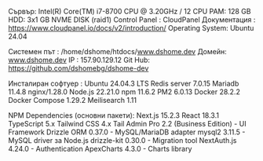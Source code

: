Сървър: Intel(R) Core(TM) i7-8700 CPU @ 3.20GHz / 12 CPU
РАМ: 128 GB
HDD: 3x1 GB NVME DISK (raid1)
Control Panel : CloudPanel
Документация : https://www.cloudpanel.io/docs/v2/introduction/
Operating System: Ubuntu 24.04

Системен път :  /home/dshome/htdocs/www.dshome.dev
Домейн: www.dshome.dev
IP : 157.90.129.12
Git Hub: https://github.com/dshomebg/dshome-dev

Инсталиран софтуер :
Ubuntu 24.04.3 LTS
Redis server 7.0.15
Mariadb 11.4.8
nginx/1.28.0
Node.js 22.21.0
npm 11.6.2
PM2 6.0.13
Docker 28.2.2
Docker Compose 1.29.2
Meilisearch 1.11

NPM Dependencies (основни пакети):
Next.js 15.2.3
React 18.3.1
TypeScript 5.x
Tailwind CSS 4.x
Tail Admin Pro 2.2 (Business Edition) - UI Framework
Drizzle ORM 0.37.0 - MySQL/MariaDB adapter
mysql2 3.11.5 - MySQL driver за Node.js
drizzle-kit 0.30.0 - Migration tool
NextAuth.js 4.24.0 - Authentication
ApexCharts 4.3.0 - Charts library
